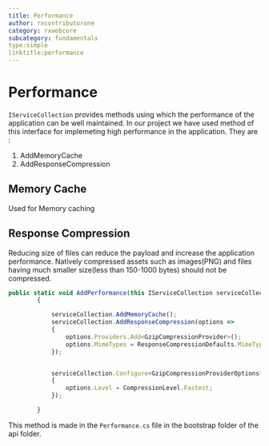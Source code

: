 ```yaml
---
title: Performance
author: rxcontributorone
category: rxwebcore
subcategory: fundamentals
type:simple
linktitle:performance
--- 
```


# Performance
`IServiceCollection` provides methods using which the performance of the application can be well maintained. In our project we have used method of this interface for implemeting high performance in the application. They are :

 <ol class="bullet-list">
  <li>AddMemoryCache</li> 
  <li>AddResponseCompression</li>
</ol>   

## Memory Cache
Used for Memory caching

## Response Compression 
Reducing size of files can reduce the payload and increase the application performance. Natively compressed assets such as images(PNG) and files having much smaller size(less than 150-1000 bytes) should not be compressed.     

````js
public static void AddPerformance(this IServiceCollection serviceCollection)
        {

            serviceCollection.AddMemoryCache();
            serviceCollection.AddResponseCompression(options =>
            {
                options.Providers.Add<GzipCompressionProvider>();
                options.MimeTypes = ResponseCompressionDefaults.MimeTypes.Concat(new[] { "image/svg+xml" });
            });


            serviceCollection.Configure<GzipCompressionProviderOptions>(options =>
            {
                options.Level = CompressionLevel.Fastest;
            });

        }

````

This method is made in the `Performance.cs` file in the bootstrap folder of the api folder.
